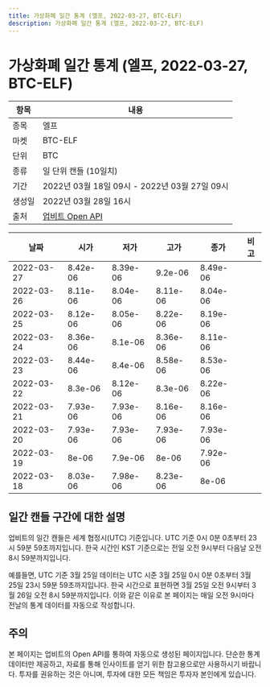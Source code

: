 ```yaml
---
title: 가상화폐 일간 통계 (엘프, 2022-03-27, BTC-ELF)
description: 가상화폐 일간 통계 (엘프, 2022-03-27, BTC-ELF)
---
```


가상화폐 일간 통계 (엘프, 2022-03-27, BTC-ELF)
===

|항목|내용|
|--|--|
|종목|엘프|
|마켓|BTC-ELF|
|단위|BTC|
|종류|일 단위 캔들 (10일치)|
|기간|2022년 03월 18일 09시 - 2022년 03월 27일 09시|
|생성일|2022년 03월 28일 16시|
|출처|[업비트 Open API](https://docs.upbit.com)|


|날짜|시가|저가|고가|종가|비고|
|--|--|--|--|--|--|
|2022-03-27|8.42e-06|8.39e-06|9.2e-06|8.49e-06|    |
|2022-03-26|8.11e-06|8.04e-06|8.11e-06|8.04e-06|    |
|2022-03-25|8.12e-06|8.05e-06|8.22e-06|8.19e-06|    |
|2022-03-24|8.36e-06|8.1e-06|8.36e-06|8.11e-06|    |
|2022-03-23|8.44e-06|8.4e-06|8.58e-06|8.53e-06|    |
|2022-03-22|8.3e-06|8.12e-06|8.3e-06|8.22e-06|    |
|2022-03-21|7.93e-06|7.93e-06|8.16e-06|8.16e-06|    |
|2022-03-20|7.93e-06|7.93e-06|7.93e-06|7.93e-06|    |
|2022-03-19|8e-06|7.9e-06|8e-06|7.92e-06|    |
|2022-03-18|8.03e-06|7.98e-06|8.23e-06|8e-06|    |


일간 캔들 구간에 대한 설명
---


업비트의 일간 캔들은 세계 협정시(UTC) 기준입니다. 
UTC 기준 0시 0분 0초부터 23시 59분 59초까지입니다. 
한국 시간인 KST 기준으로는 전일 오전 9시부터 다음날 오전 8시 59분까지입니다. 


예를들면, UTC 기준 3월 25일 데이터는 UTC 시준 3월 25일 0시 0분 0초부터 3월 25일 23시 59분 59초까지입니다. 
한국 시간으로 표현하면 3월 25일 오전 9시부터 3월 26일 오전 8시 59분까지입니다. 
이와 같은 이유로 본 페이지는 매일 오전 9시마다 전날의 통계 데이터를 자동으로 작성합니다. 


주의
---


본 페이지는 업비트의 Open API를 통하여 자동으로 생성된 페이지입니다. 
단순한 통계 데이터만 제공하고, 자료를 통해 인사이트를 얻기 위한 참고용으로만 사용하시기 바랍니다. 
투자를 권유하는 것은 아니며, 투자에 대한 모든 책임은 투자자 본인에게 있습니다. 
